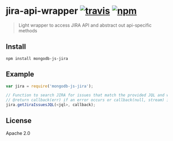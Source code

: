# jira-api-wrapper [![travis][travis_img]][travis_url] [![npm][npm_img]][npm_url]

> Light wrapper to access JIRA API and abstract out api-specific methods

## Install

```
npm install mongodb-js-jira
```

## Example

```javascript
var jira = require('mongodb-js-jira');

// Function to search JIRA for issues that match the provided JQL and writes results to a stream
// @return callback(err) if an error occurs or callback(null, stream) if successful
jira.getJiraIssuesJQL(<jql>, callback);
```

## License

Apache 2.0

[travis_img]: https://img.shields.io/travis/mongodb-js/jira-api-wrapper.svg
[travis_url]: https://travis-ci.org/mongodb-js/jira-api-wrapper
[npm_img]: https://img.shields.io/npm/v/jira-api-wrapper.svg
[npm_url]: https://npmjs.org/package/jira-api-wrapper
